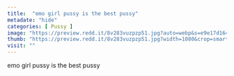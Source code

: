 ```yaml
---
title:  "emo girl pussy is the best pussy"
metadate: "hide"
categories: [ Pussy ]
image: "https://preview.redd.it/8v283vuzpzp51.jpg?auto=webp&s=e9e17d164cc94870f8c2e6383c5d7e098b9edfe7"
thumb: "https://preview.redd.it/8v283vuzpzp51.jpg?width=1080&crop=smart&auto=webp&s=4e78c9205301abcf27bbf8a273690dbbf0cf2b26"
visit: ""
---
```

emo girl pussy is the best pussy
